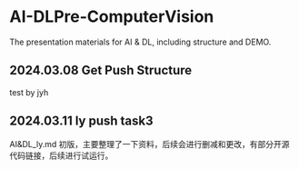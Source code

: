 # AI-DLPre-ComputerVision
The presentation materials for AI &amp; DL, including structure and DEMO.

## 2024.03.08 Get Push Structure

test by jyh

## 2024.03.11 ly push task3

AI&DL_ly.md 初版，主要整理了一下资料，后续会进行删减和更改，有部分开源代码链接，后续进行试运行。
